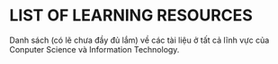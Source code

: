 # LIST OF LEARNING RESOURCES

Danh sách (có lẽ chưa đầy đủ lắm) về các tài liệu ở tất cả lĩnh vực của Conputer Science và Information Technology.

